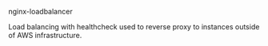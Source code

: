 nginx-loadbalancer

Load balancing with healthcheck used to reverse proxy to instances outside of AWS infrastructure.
